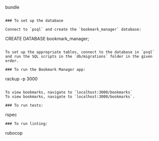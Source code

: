 bundle
 ```

 ### To set up the database

 Connect to `psql` and create the `bookmark_manager` database:

 ```
 CREATE DATABASE bookmark_manager;
 ```

 To set up the appropriate tables, connect to the database in `psql` and run the SQL scripts in the `db/migrations` folder in the given order.

 ### To run the Bookmark Manager app:

 ```
 rackup -p 3000
 ```

 To view bookmarks, navigate to `localhost:3000/bookmarks`
 To view bookmarks, navigate to `localhost:3000/bookmarks`.

 ### To run tests:

```
rspec
```
### To run linting:
```
rubocop